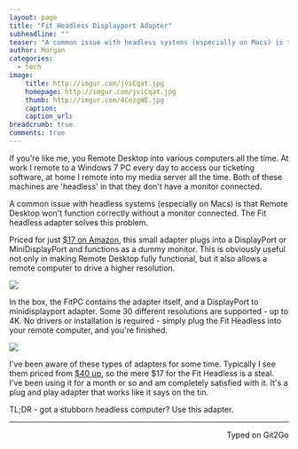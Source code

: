 ```yaml
---
layout: page
title: "Fit Headless Displayport Adapter"
subheadline: ""
teaser: "A common issue with headless systems (especially on Macs) is that Remote Desktop won't function correctly without a monitor connected. The Fit headless adapter solves this problem."
author: Morgan
categories:
  - tech
image:
    title: http://imgur.com/jviCqat.jpg
    homepage: http://imgur.com/jviCqat.jpg
    thumb: http://imgur.com/4CezgWE.jpg
    caption:
    caption_url:
breadcrumb: true
comments: true
---
```


If you're like me, you Remote Desktop into various computers all the time. At work I remote to a Windows 7 PC every day to access our ticketing software, at home I remote into my media server all the time. Both of these machines are 'headless' in that they don't have a monitor connected.

A common issue with headless systems (especially on Macs) is that Remote Desktop won't function correctly without a monitor connected. The Fit headless adapter solves this problem.

Priced for just [$17 on Amazon](https://www.amazon.com/gp/product/B01MS8FLBM/ref=oh_aui_detailpage_o02_s00?ie=UTF8&psc=1), this small adapter plugs into a DisplayPort or MiniDisplayPort and functions as a dummy monitor. This is obviously useful not only in making Remote Desktop fully functional, but it also allows a remote computer to drive a higher resolution.

![](http://imgur.com/oXY3sUe.jpg)

In the box, the FitPC contains the adapter itself, and a DisplayPort to minidisplayport adapter. Some 30 different resolutions are supported - up to 4K. No drivers or installation is required - simply plug the Fit Headless into your remote computer, and you're finished.

![](http://imgur.com/nXhKhtX.jpg)

I've been aware of these types of adapters for some time. Typically I see them priced from [$40 up](http://www.newertech.com/products/hdmi_headless_video_adapter.php), so the mere $17 for the Fit Headless is a steal. I've been using it for a month or so and am completely satisfied with it. It's a plug and play adapter that works like it says on the tin.

TL;DR - got a stubborn headless computer? Use this adapter.

---
<p align="right">Typed on Git2Go</p>
